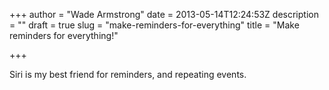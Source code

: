 +++
author = "Wade Armstrong"
date = 2013-05-14T12:24:53Z
description = ""
draft = true
slug = "make-reminders-for-everything"
title = "Make reminders for everything!"

+++


Siri is my best friend for reminders, and repeating events.

